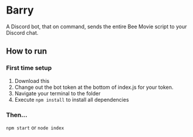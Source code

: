 # Barry

A Discord bot, that on command, sends the entire Bee Movie script to your Discord chat.

## How to run

### First time setup
1. Download this
2. Change out the bot token at the bottom of index.js for your token.
3. Navigate your terminal to the folder
4. Execute `npm install` to install all dependencies

### Then...
`npm start` or `node index`
